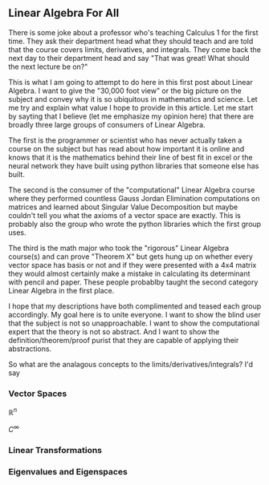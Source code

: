 ## Linear Algebra For All

There is some joke about a professor who's teaching Calculus 1 for the first time. They ask their department head what they should teach and are told that the course covers limits, derivatives, and integrals. 
They come back the next day to their department head and say "That was great! What should the next lecture be on?" 

This is what I am going to attempt to do here in this first post about Linear Algebra. I want to give the "30,000 foot view" or the big picture on the subject and convey why it is so ubiquitous in mathematics and science.
Let me try and explain what value I hope to provide in this article. Let me start by sayting that I believe (let me emphasize my opinion here) that there are broadly three large groups of consumers of Linear Algebra.

The first is the programmer or scientist who has never actually taken a course on the subject but has read about how important it is online and knows that it is the mathematics behind their line of best fit in excel or the neural network they have built using python libraries that someone else has built.

The second is the consumer of the "computational" Linear Algebra course where they performed countless Gauss Jordan Elimination computations on matrices and learned about Singular Value Decomposition but maybe couldn't tell you what the axioms of a vector space are exactly.
This is probably also the group who wrote the python libraries which the first group uses.

The third is the math major who took the "rigorous" Linear Algebra course(s) and can prove "Theorem X" but gets hung up on whether every vector space has basis or not and if they were presented with a 4x4 matrix they would almost certainly make a mistake in calculating its determinant with pencil and paper. These people probablby taught the second category Linear Algebra in the first place.

I hope that my descriptions have both complimented and teased each group accordingly. My goal here is to unite everyone. I want to show the blind user that the subject is not so unapproachable. I want to show the computational expert that the theory is not so abstract. And I want to show the definition/theorem/proof purist that they are capable of applying their abstractions.

So what are the analagous concepts to the limits/derivatives/integrals? I'd say 

### Vector Spaces 

$\mathbb{R}^n$

$C^{\infty}$

### Linear Transformations 


### Eigenvalues and Eigenspaces
